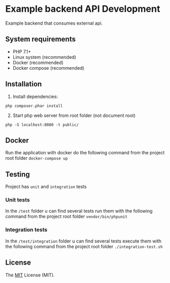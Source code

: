 # Example backend API Development
Example backend that consumes external api.

## System requirements

- PHP 7.1+
- Linux system (recommended)
- Docker (recommended)
- Docker compose (recommended)

## Installation

1) Install dependencies:

```
php composer.phar install
```

2) Start php web server from root folder (not document root)

```
php -S localhost:8080 -t public/
```

## Docker

Run the application with docker do the following command from the project root folder `docker-compose up`

## Testing

Project has `unit` and `integration` tests

### Unit tests
In the `/test` folder u can find several tests run them with the following command from the project root folder `vendor/bin/phpunit`

### Integration tests

In the `/test/integration` folder u can find several tests execute them with the following command from the project root folder `./integration-test.sh`

## License
The [MIT](http://opensource.org/licenses/MIT "MIT") License (MIT).

